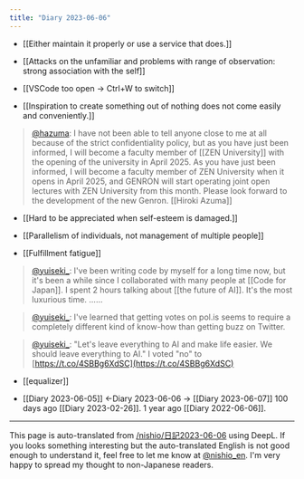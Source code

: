 ```yaml
---
title: "Diary 2023-06-06"
---
```



- [[Either maintain it properly or use a service that does.]]

- [[Attacks on the unfamiliar and problems with range of observation: strong association with the self]]
- [[VSCode too open -> Ctrl+W to switch]]


- [[Inspiration to create something out of nothing does not come easily and conveniently.]]

> [@hazuma](https://twitter.com/hazuma/status/1666042835869773825?s=20): I have not been able to tell anyone close to me at all because of the strict confidentiality policy, but as you have just been informed, I will become a faculty member of [[ZEN University]] with the opening of the university in April 2025. As you have just been informed, I will become a faculty member of ZEN University when it opens in April 2025, and GENRON will start operating joint open lectures with ZEN University from this month. Please look forward to the development of the new Genron.
[[Hiroki Azuma]]


- [[Hard to be appreciated when self-esteem is damaged.]]

- [[Parallelism of individuals, not management of multiple people]]

- [[Fulfillment fatigue]]

> [@yuiseki_](https://twitter.com/yuiseki_/status/1666062243568685056): I've been writing code by myself for a long time now, but it's been a while since I collaborated with many people at [[Code for Japan]]. I spent 2 hours talking about [[the future of AI]]. It's the most luxurious time. ......

> [@yuiseki_](https://twitter.com/yuiseki_/status/1665711261051486217): I've learned that getting votes on pol.is seems to require a completely different kind of know-how than getting buzz on Twitter.

> [@yuiseki_](https://twitter.com/yuiseki_/status/1665692549720453122): "Let's leave everything to AI and make life easier. We should leave everything to AI." I voted "no" to [https://t.co/4SBBg6XdSC](https://t.co/4SBBg6XdSC)
- [[equalizer]]

- [[Diary 2023-06-05]] ←Diary 2023-06-06 → [[Diary 2023-06-07]]
100 days ago [[Diary 2023-02-26]].
1 year ago [[Diary 2022-06-06]].
---
This page is auto-translated from [/nishio/日記2023-06-06](https://scrapbox.io/nishio/日記2023-06-06) using DeepL. If you looks something interesting but the auto-translated English is not good enough to understand it, feel free to let me know at [@nishio_en](https://twitter.com/nishio_en). I'm very happy to spread my thought to non-Japanese readers.